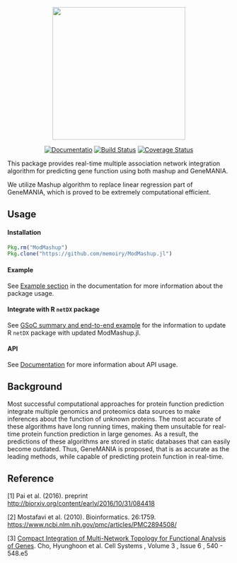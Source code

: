 

<p align="center"><img src="https://i.loli.net/2017/08/24/599dc111c4dff.png" width="300"></img></p>

<p align="center">
  <a href="https://memoiry.github.io/ModMashup.jl"><img src="https://img.shields.io/badge/docs-stable-blue.svg" alt="Documentatio"></a>
  <a href="https://travis-ci.org/memoiry/ModMashup.jl"><img src="https://travis-ci.org/memoiry/ModMashup.jl.svg?branch=master" alt="Build Status"></a>
  <a href="https://codecov.io/gh/memoiry/ModMashup.jl"><img src="https://codecov.io/gh/memoiry/ModMashup.jl/branch/master/graph/badge.svg" alt="Coverage Status"></a>
  <br>
</p>


This package provides real-time multiple association network integration algorithm for predicting gene function using both mashup and GeneMANIA.

We utilize Mashup algorithm to replace linear regression part of GeneMANIA, which is proved to be extremely computational efficient.

## Usage

#### Installation

```julia
Pkg.rm("ModMashup")
Pkg.clone("https://github.com/memoiry/ModMashup.jl")
```


#### Example

See [Example section](http://memoiry.me/ModMashup.jl/dev/get_start.html) in the documentation for more information about the package usage.

#### Integrate with R `netDX` package

See [GSoC summary and end-to-end example](http://memoiry.me/ModMashup.jl/dev/GSoC.html) for the information to update R `netDX` package with updated ModMashup.jl.

#### API

See [Documentation](https://memoiry.github.io/ModMashup.jl) for more information about API usage.

## Background

Most successful computational approaches for protein function prediction integrate multiple genomics and proteomics data sources to make inferences about the function of unknown proteins. The most accurate of these algorithms have long running times, making them unsuitable for real-time protein function prediction in large genomes. As a result, the predictions of these algorithms are stored in static databases that can easily become outdated. Thus, GeneMANIA is proposed, that is as accurate as the leading methods, while capable of predicting protein function in real-time.
 
## Reference


[1] Pai et al. (2016). preprint http://biorxiv.org/content/early/2016/10/31/084418

[2] Mostafavi et al. (2010). Bioinformatics. 26:1759. https://www.ncbi.nlm.nih.gov/pmc/articles/PMC2894508/

[3] [Compact Integration of Multi-Network Topology for Functional Analysis of Genes](http://www.cell.com/cell-systems/fulltext/S2405-4712(16)30360-X?_returnURL=http%3A%2F%2Flinkinghub.elsevier.com%2Fretrieve%2Fpii%2FS240547121630360X%3Fshowall%3Dtrue). Cho, Hyunghoon et al. Cell Systems , Volume 3 , Issue 6 , 540 - 548.e5 

